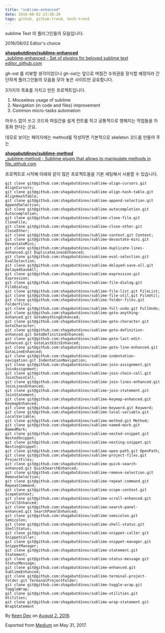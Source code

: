 ```yaml
---
title: "sublime-enhanced"
date: 2016-08-02 23:38:20
tags: github, github-trend, tech-trend 
---
```



sublime Text 의 플러그인들의 모음입니다.

2016/08/02 Editor's choice

[**shagabutdinov/sublime-enhanced**  
_sublime-enhanced - Set of plugins for beloved sublime text editor_github.com][anchor0][][anchor1]

gh-ost 를 리뷰할 생각이었으나 gh-ost는 앞으로 며칠간 수위권을 장식할 예정이라 간단하게 플러그인들의 모음을 모아 놓은 사이트만 공유합니다.

3가지의 목표를 가지고 만든 프로젝트입니다.

1. Mouseless usage of sublime
2. Navigation (in code and files) improvement
3. Common micro-tasks automation

마우스 없이 쓰고 코드와 파일간을 쉽게 컨트롤 하고 공통적으로 행해지는 작업들을 자동화 한다는 군요.

데모로 보이는 페이지에는 method를 작성하면 기본적으로 skeleton 코드를 만들어 주는

[**shagabutdinov/sublime-method**  
_sublime-method - Sublime plugin that allows to manipulate methods in file_github.com][anchor2][][anchor3]

프로젝트로 시작해 아래와 같이 많은 프로젝트들을 기본 세팅해서 사용할 수 있습니다.
    
    git clone git@github.com:shagabutdinov/sublime-align-cursors.git AlignCursors;  
    git clone git@github.com:shagabutdinov/sublime-align-hash-table.git AlignHashTable;  
    git clone git@github.com:shagabutdinov/sublime-append-selection.git AppendSelection;  
    git clone git@github.com:shagabutdinov/sublime-autocompletion.git Autocompletion;  
    git clone git@github.com:shagabutdinov/sublime-clone-file.git CloneFile;  
    git clone git@github.com:shagabutdinov/sublime-close-other.git CloseOther;  
    git clone git@github.com:shagabutdinov/sublime-context.git Context;  
    git clone git@github.com:shagabutdinov/sublime-devastate-mini.git DevastateMini;  
    git clone git@github.com:shagabutdinov/sublime-duplicate-lines-enhanced.git DuplicateLinesEnhanced;  
    git clone git@github.com:shagabutdinov/sublime-eval-selection.git EvalSelection;  
    git clone git@github.com:shagabutdinov/sublime-delayed-save-all.git DelayedSaveAll;  
    git clone git@github.com:shagabutdinov/sublime-expression.git Expression;  
    git clone git@github.com:shagabutdinov/sublime-file-dialog.git FileDialog;  
    git clone git@github.com:shagabutdinov/sublime-file-list.git FileList;  
    git clone git@github.com:shagabutdinov/sublime-file-util.git FileUtil;  
    git clone git@github.com:shagabutdinov/sublime-folder-files.git FolderFiles;  
    git clone git@github.com:shagabutdinov/sublime-full-undo.git FullUndo;  
    git clone git@github.com:shagabutdinov/sublime-goto-anything-enhanced.git GotoAnythingEnhanced;  
    git clone git@github.com:shagabutdinov/sublime-goto-character.git GotoCharacter;  
    git clone git@github.com:shagabutdinov/sublime-goto-definition-enhanced.git GotoDefinitionEnhanced;  
    git clone git@github.com:shagabutdinov/sublime-goto-last-edit-enhanced.git GotoLastEditEnhanced;  
    git clone git@github.com:shagabutdinov/sublime-goto-line-enhanced.git GotoLineEnhanced;  
    git clone git@github.com:shagabutdinov/sublime-indentation-navigation.git IndentationNavigation;  
    git clone git@github.com:shagabutdinov/sublime-join-assignment.git JoinAssignment;  
    git clone git@github.com:shagabutdinov/sublime-join-chain-call.git JoinChainCall;  
    git clone git@github.com:shagabutdinov/sublime-join-lines-enhanced.git JoinLinesEnhanced;  
    git clone git@github.com:shagabutdinov/sublime-join-statement.git JoinStatement;  
    git clone git@github.com:shagabutdinov/sublime-keymap-enhanced.git KeymapEnhanced;  
    git clone git@github.com:shagabutdinov/sublime-keyword.git Keyword;  
    git clone git@github.com:shagabutdinov/sublime-local-variable.git LocalVariable;  
    git clone git@github.com:shagabutdinov/sublime-method.git Method;  
    git clone git@github.com:shagabutdinov/sublime-named-mark.git NamedMark;  
    git clone git@github.com:shagabutdinov/sublime-nested-snippet.git NestedSnippet;  
    git clone git@github.com:shagabutdinov/sublime-nesting-snippet.git NestingSnippet;  
    git clone git@github.com:shagabutdinov/sublime-open-path.git OpenPath;  
    git clone git@github.com:shagabutdinov/sublime-project-files.git ProjectFiles;  
    git clone git@github.com:shagabutdinov/sublime-quick-search-enhanced.git QuickSearchEnhanced;  
    git clone git@github.com:shagabutdinov/sublime-remove-selection.git RemoveSelection;  
    git clone git@github.com:shagabutdinov/sublime-repeat-command.git RepeatCommand;  
    git clone git@github.com:shagabutdinov/sublime-scope-context.git ScopeContext;  
    git clone git@github.com:shagabutdinov/sublime-scroll-enhanced.git ScrollEnhanced;  
    git clone git@github.com:shagabutdinov/sublime-search-panel-enhanced.git SearchPanelEnhanced;  
    git clone git@github.com:shagabutdinov/sublime-semicolon.git Semicolon;  
    git clone git@github.com:shagabutdinov/sublime-shell-status.git ShellStatus;  
    git clone git@github.com:shagabutdinov/sublime-snippet-caller.git SnippetCaller;  
    git clone git@github.com:shagabutdinov/sublime-snippet-manager.git SnippetManager;  
    git clone git@github.com:shagabutdinov/sublime-statement.git Statement;  
    git clone git@github.com:shagabutdinov/sublime-status-message.git StatusMessage;  
    git clone git@github.com:shagabutdinov/sublime-enhanced.git SublimeEnhanced;  
    git clone git@github.com:shagabutdinov/sublime-terminal-project-folder.git TerminalProjectFolder;  
    git clone git@github.com:shagabutdinov/sublime-toggle-wrap.git ToggleWrap;  
    git clone git@github.com:shagabutdinov/sublime-utilities.git Utilities;  
    git clone git@github.com:shagabutdinov/sublime-wrap-statement.git WrapStatement

By [Keen Dev][anchor4] on [August 2, 2016][anchor5].

Exported from [Medium][anchor6] on May 31, 2017\.


[anchor0]: https://github.com/shagabutdinov/sublime-enhanced "https://github.com/shagabutdinov/sublime-enhanced"
[anchor1]: https://github.com/shagabutdinov/sublime-enhanced
[anchor2]: https://github.com/shagabutdinov/sublime-method "https://github.com/shagabutdinov/sublime-method"
[anchor3]: https://github.com/shagabutdinov/sublime-method
[anchor4]: https://medium.com/@keendev
[anchor5]: https://medium.com/p/a165c2f033b0
[anchor6]: https://medium.co